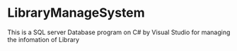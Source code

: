 # LibraryManageSystem
This is a SQL server Database program on C# by Visual Studio for managing the infomation of Library
